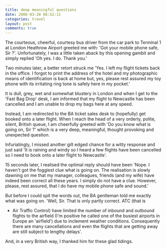 ```yaml
---
title: deep meaningful questions
date: 2006-03-28 06:52:11
categories: travel
layout: post
comments: true
---
```

The courteous, cheerful, courtesy bus driver from the car park to
Terminal 1 at London Heathrow Airport greeted me with: 'Got your mobile
phone safe, Sir ?'. Unfortunately, I was a little taken aback by this
opening gambit and simply replied 'Oh yes. I do. Thank you.'

Two minutes later, a better retort struck me 'Yes. I left my flight
tickets back in the office. I forgot to print the address of the hotel
and my photographic means of identification is back at home but, yes,
please rest assured my toy phone with its irritating ring tone is safely
here in my pocket.'

It is dull, grey, wet and somewhat blustery in London and when I get to
the 'Fast Bag Drop' desk, I am informed that my flight to Newcastle has
been cancelled and I am unable to drop my bags here at any speed.

Instead, I am redirected to the BA ticket sales desk to (hopefully) get
booked onto a later flight. When I reach the head of a very orderly,
polite, silent, British queue, I am cheerfully greeted with 'Do you know
what is going on, Sir ?' which is a very deep, meaningful, thought
provoking and unexpected question.

Infuriatingly, I missed another gilt edged chance for a witty response
and just said 'It is raining and windy so I heard a few flights have
been cancelled so I need to book onto a later flight to Newcastle'.

15 seconds later, I realised the optimal reply should have been 'Nope. I
haven't got the foggiest clue what is going on. The realisation is
slowly dawning on me that my manager, colleagues, friends (and my wife)
have indeed been correct all these years. I simply do not have a clue.
However, please, rest assured, that I do have my mobile phone safe and
sound.'

But before I could spit the words out, the BA gentleman told me exactly
what was going on. 'Well, Sir. That is only partly correct. ATC (that is
- Air Traffic Control) have limited the number of inbound and outbound
flights to the airfield (I'm positive he called one of the busiest
airports in Europe an 'airfield') due to inclement weather conditions.
Consequently there are many cancellations and even the flights that are
getting away are still subject to lengthy delays'.

And, in a very British way, I thanked him for these glad tidings.
